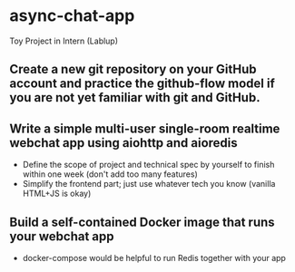 # async-chat-app
Toy Project in Intern (Lablup)

## Create a new git repository on your GitHub account and practice the github-flow model if you are not yet familiar with git and GitHub.

## Write a simple multi-user single-room realtime webchat app using aiohttp and aioredis
- Define the scope of project and technical spec by yourself to finish within one week (don't add too many features)
- Simplify the frontend part; just use whatever tech you know (vanilla HTML+JS is okay)

## Build a self-contained Docker image that runs your webchat app
- docker-compose would be helpful to run Redis together with your app
